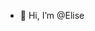 - 👋 Hi, I’m @Elise 


<!---
- 👀
- 🌱 I’m currently learning ...
- 💞️ I’m looking to collaborate on ...
- 📫 How to reach me ..
ElisePel/ElisePel is a ✨ special ✨ repository because its `README.md` (this file) appears on your GitHub profile.
You can click the Preview link to take a look at your changes.
--->

